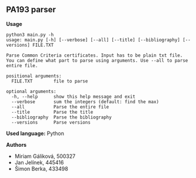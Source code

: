 ## PA193 parser


**Usage**

```
python3 main.py -h
usage: main.py [-h] [--verbose] [--all] [--title] [--bibliography] [--versions] FILE.TXT

Parse Common Criteria certificates. Input has to be plain txt file. You can define what part to parse using arguments. Use --all to parse entire file.

positional arguments:
  FILE.TXT        file to parse

optional arguments:
  -h, --help      show this help message and exit
  --verbose       sum the integers (default: find the max)
  --all           Parse the entire file
  --title         Parse the title
  --bibliography  Parse the bibliography
  --versions      Parse versions
```


**Used language:** Python

**Authors**

* Miriam Gáliková, 500327
* Jan Jelínek, 445416
* Šimon Berka, 433498


